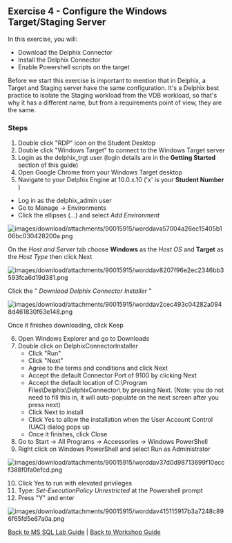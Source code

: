 ## <a id="exercise4"></a>Exercise 4 - Configure the Windows Target/Staging Server

In this exercise, you will:

  * Download the Delphix Connector
  * Install the Delphix Connector
  * Enable Powershell scripts on the target

Before we start this exercise is important to mention that in Delphix, a
Target and Staging server have the same configuration. It's a Delphix best
practice to isolate the Staging workload from the VDB workload, so that's why
it has a different name, but from a requirements point of view, they
are the same.

### Steps

1. Double click "RDP" icon on the Student Desktop
2. Double click "Windows Target" to connect to the Windows Target server
3. Login as the delphix_trgt user (login details are in the **Getting Started** section of this guide)
4. Open Google Chrome from your Windows Target desktop
5. Navigate to your Delphix Engine at 10.0.x.10 ('x' is your **Student Number** )
  * Log in as the delphix_admin user
  * Go to Manage -> Environments
  * Click the ellipses (…) and select _Add Environment_

![images/download/attachments/90015915/worddava57004a26ec15405b106bc030428200a.png](images/download/attachments/90015915/worddava57004a26ec15405b106bc030428200a.png)

  On the _Host and Server_ tab choose **Windows** as the _Host OS_ and **Target** as the _Host Type_ then click Next

![images/download/attachments/90015915/worddav8207f96e2ec2346bb3593fca6d19d381.png](images/download/attachments/90015915/worddav8207f96e2ec2346bb3593fca6d19d381.png)

  Click the " _Download Delphix Connector Installer_ "

  ![images/download/attachments/90015915/worddav2cec493c04282a0948d461830f63e148.png](images/download/attachments/90015915/worddav2cec493c04282a0948d461830f63e148.png)

  Once it finishes downloading, click Keep

6. Open Windows Explorer and go to Downloads
7. Double click on DelphixConnectorInstaller
   * Click "Run"
   * Click "Next"
   * Agree to the terms and conditions and click Next
   * Accept the default Connector Port of 9100 by clicking Next
   * Accept the default location of C:\Program Files\Delphix\DelphixConnector\ by pressing Next. (Note: you do not need to fill this in, it will auto-populate on the next screen after you press next)
   * Click Next to install
   * Click Yes to allow the installation when the User Account Control (UAC) dialog pops up
   * Once it finishes, click Close
8. Go to Start -> All Programs -> Accessories -> Windows PowerShell
9. Right click on Windows PowerShell and select Run as Administrator

![images/download/attachments/90015915/worddav37d0d98713699f10eccf388f0fa0efcd.png](images/download/attachments/90015915/worddav37d0d98713699f10eccf388f0fa0efcd.png)

10. Click Yes to run with elevated privileges
11. Type: _Set-ExecutionPolicy Unrestricted_ at the Powershell prompt
12. Press "Y" and enter

![images/download/attachments/90015915/worddav415115917b3a7248c896f65fd5e67a0a.png](images/download/attachments/90015915/worddav415115917b3a7248c896f65fd5e67a0a.png)

[Back to MS SQL Lab Guide](../README.md) | [Back to Workshop Guide](/README.md)